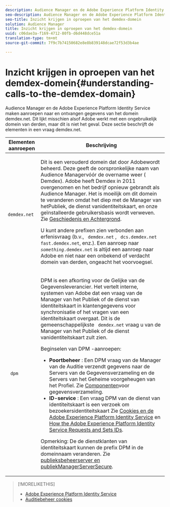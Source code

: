 ```yaml
---
description: Audience Manager en de Adobe Experience Platform Identity Service maken aanroepen naar en ontvangen gegevens van het domein demdex.net. Dit lijkt misschien alsof Adobe werkt met een ongebruikelijk domein van derden, maar dit is niet het geval. Deze sectie beschrijft de elementen in een vraag demdex.net.
seo-description: Audience Manager en de Adobe Experience Platform Identity Service maken aanroepen naar en ontvangen gegevens van het domein demdex.net. Dit lijkt misschien alsof Adobe werkt met een ongebruikelijk domein van derden, maar dit is niet het geval. Deze sectie beschrijft de elementen in een vraag demdex.net.
seo-title: Inzicht krijgen in oproepen van het demdex-domein
solution: Audience Manager
title: Inzicht krijgen in oproepen van het demdex-domein
uuid: c06dae3a-f169-4712-80fb-d6d448dce51a
translation-type: tm+mt
source-git-commit: 7f9c7b74150682e8e8b839148dcae72f53d3b4ae

---
```



# Inzicht krijgen in oproepen van het demdex-domein{#understanding-calls-to-the-demdex-domain}

Audience Manager en de Adobe Experience Platform Identity Service maken aanroepen naar en ontvangen gegevens van het domein demdex.net. Dit lijkt misschien alsof Adobe werkt met een ongebruikelijk domein van derden, maar dit is niet het geval. Deze sectie beschrijft de elementen in een vraag demdex.net.

<table id="table_B846CBEDDA4C4AD19416F7C27FC325C6"> 
 <thead> 
  <tr> 
   <th colname="col1" class="entry"> Elementen aanroepen </th> 
   <th colname="col2" class="entry"> Beschrijving </th> 
  </tr> 
 </thead>
 <tbody> 
  <tr> 
   <td colname="col1"> <p> <code> demdex.net</code> </p> </td> 
   <td colname="col2"> <p>Dit is een verouderd domein dat door <span class="keyword"> Adobe</span>wordt beheerd. Deze geeft de oorspronkelijke naam van <span class="keyword"> Audience Manager</span>vóór de overname weer (<span class="keyword"> Demdex</span>). <span class="keyword"> Adobe</span> heeft <span class="keyword"> Demdex</span> in 2011 overgenomen en het bedrijf opnieuw gebrandt als <span class="keyword"> Audience Manager</span>. Het is moeilijk om dit domein te veranderen omdat het diep met de Manager <span class="keyword"> van het</span>Publiek, de dienst <span class="wintitle"> van</span>identiteitskaart, en onze geïnstalleerde gebruikersbasis wordt verweven. Zie <a href="../overview/aam-overview.md#history-and-background"> Geschiedenis en Achtergrond</a>. </p> <p>U kunt andere prefixen zien verbonden aan erfenisvraag (b.v., <code> demdex.net</code> , <code> dcs.demdex.net</code><code> fast.demdex.net</code>, enz.). Een aanroep naar <code><i>something</i>.demdex.net</code> is altijd een aanroep naar <span class="keyword"> Adobe</span> en niet naar een onbekend of verdacht domein van derden, ongeacht het voorvoegsel. </p> </td> 
  </tr> 
  <tr> 
   <td colname="col1"> <p> <code> dpm</code> </p> </td> 
   <td colname="col2"> <p><span class="wintitle"> DPM</span> is een afkorting voor de Gelijke van de <span class="wintitle"> Gegevensleverancier</span>. Het vertelt interne, <span class="keyword"> systemen van Adobe</span> dat een vraag van de Manager <span class="keyword"> van het</span> Publiek of de dienst <span class="wintitle"></span> van identiteitskaart in klantengegevens voor synchronisatie of het vragen van een identiteitskaart overgaat. Dit is de gemeenschappelijkste <code> demdex.net</code> vraag u van de Manager <span class="keyword"> van het</span> Publiek of de dienst <span class="wintitle"> van</span>identiteitskaart zult zien. </p> <p><span class="wintitle"> Beginselen van DPM</span> -aanroepen: </p> <p> 
     <ul id="ul_44023BB060774518BE414EE10820C141"> 
      <li id="li_0F94D1988A6944BA885FD40AB26FC49F"> <b> <span class="keyword"> Poortbeheer</span> </b>: Een <span class="wintitle"> DPM</span> vraag van de Manager <span class="keyword"> van de Auditie verzendt gegevens naar de Servers</span> van de <span class="wintitle"> Gegevensverzameling en de Servers</span> van het Geheime voorgeheugen van het <span class="wintitle"></span>Profiel. Zie <a href="../reference/system-components/components-data-collection.md"> Componenten</a>voor gegevensverzameling. </li> 
      <li id="li_5A7EA9EE16EE4D828F0A24AE2B969122"> <b> <span class="wintitle"> ID-service</span> </b>: Een vraag <span class="wintitle"> DPM</span> van de dienst <span class="wintitle"></span> van identiteitskaart is een verzoek om bezoekersidentiteitskaart Zie <a href="https://marketing.adobe.com/resources/help/en_US/mcvid/mcvid_cookies.html" format="https" scope="external"> Cookies en de Adobe Experience Platform Identity Service</a> en <a href="https://marketing.adobe.com/resources/help/en_US/mcvid/mcvid_id_request.html" format="https" scope="external"> How the Adobe Experience Platform Identity Service Requests and Sets IDs</a>. </li> 
     </ul> </p> <p> <p>Opmerking:  De <span class="wintitle"> de dienstklanten van identiteitskaart kunnen de prefix</span> DPM <span class="wintitle"></span> in de domeinnaam veranderen. Zie <a href="https://marketing.adobe.com/resources/help/en_US/mcvid/mcvid-subdomain-config.html" format="https" scope="external"> publieksbeheerserver en publiekManagerServerSecure</a>. </p> </p> </td> 
  </tr> 
 </tbody> 
</table>

>[!MORELIKETHIS]
>
>* [Adobe Experience Platform Identity Service](https://marketing.adobe.com/resources/help/en_US/mcvid/)
>* [Auditiebeheer cookies](https://marketing.adobe.com/resources/help/en_US/whitepapers/cookies/cookies_am.html)

